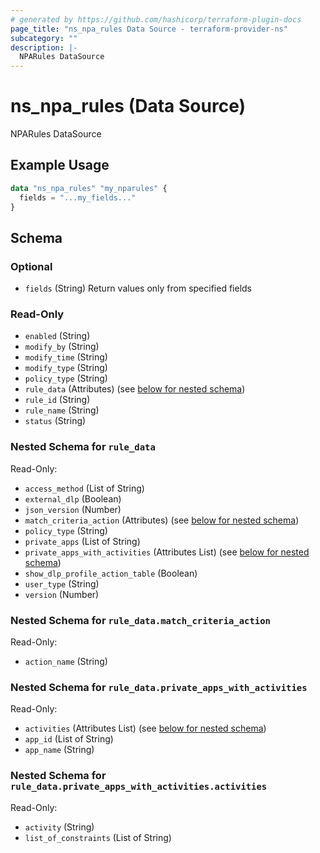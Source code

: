 ```yaml
---
# generated by https://github.com/hashicorp/terraform-plugin-docs
page_title: "ns_npa_rules Data Source - terraform-provider-ns"
subcategory: ""
description: |-
  NPARules DataSource
---
```


# ns_npa_rules (Data Source)

NPARules DataSource

## Example Usage

```terraform
data "ns_npa_rules" "my_nparules" {
  fields = "...my_fields..."
}
```

<!-- schema generated by tfplugindocs -->
## Schema

### Optional

- `fields` (String) Return values only from specified fields

### Read-Only

- `enabled` (String)
- `modify_by` (String)
- `modify_time` (String)
- `modify_type` (String)
- `policy_type` (String)
- `rule_data` (Attributes) (see [below for nested schema](#nestedatt--rule_data))
- `rule_id` (String)
- `rule_name` (String)
- `status` (String)

<a id="nestedatt--rule_data"></a>
### Nested Schema for `rule_data`

Read-Only:

- `access_method` (List of String)
- `external_dlp` (Boolean)
- `json_version` (Number)
- `match_criteria_action` (Attributes) (see [below for nested schema](#nestedatt--rule_data--match_criteria_action))
- `policy_type` (String)
- `private_apps` (List of String)
- `private_apps_with_activities` (Attributes List) (see [below for nested schema](#nestedatt--rule_data--private_apps_with_activities))
- `show_dlp_profile_action_table` (Boolean)
- `user_type` (String)
- `version` (Number)

<a id="nestedatt--rule_data--match_criteria_action"></a>
### Nested Schema for `rule_data.match_criteria_action`

Read-Only:

- `action_name` (String)


<a id="nestedatt--rule_data--private_apps_with_activities"></a>
### Nested Schema for `rule_data.private_apps_with_activities`

Read-Only:

- `activities` (Attributes List) (see [below for nested schema](#nestedatt--rule_data--private_apps_with_activities--activities))
- `app_id` (List of String)
- `app_name` (String)

<a id="nestedatt--rule_data--private_apps_with_activities--activities"></a>
### Nested Schema for `rule_data.private_apps_with_activities.activities`

Read-Only:

- `activity` (String)
- `list_of_constraints` (List of String)
